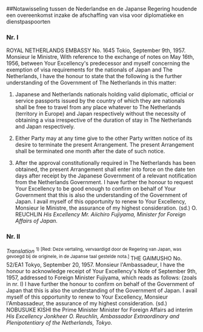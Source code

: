 <meta http-equiv='Content-Type' content='text/html; charset=utf-8' />

##Notawisseling tussen de Nederlandse en de Japanse Regering houdende een overeenkomst inzake de afschaffing van visa voor diplomatieke en dienstpaspoorten

### Nr.  I  

ROYAL NETHERLANDS EMBASSY No. 1645 Tokio, September 9th, 1957. Monsieur le Ministre, With reference to the exchange of notes on May 16th, 1956, between Your Excellency's predecessor and myself concerning the exemption of visa requirements for the nationals of Japan and The Netherlands, I have the honour to state that the following is the further understanding of the Government of The Netherlands in this matter: 

1. Japanese and Netherlands nationals holding valid diplomatic, official or service passports issued by the country of which they are nationals shall be free to travel from any place whatever to The Netherlands (territory in Europe) and Japan respectively without the necessity of obtaining a visa irrespective of the duration of stay in The Netherlands and Japan respectively.  

2. Either Party may at any time give to the other Party written notice of its desire to terminate the present Arrangement. The present Arrangement shall be terminated one month after the date of such notice.  

3. After the approval constitutionally required in The Netherlands has been obtained, the present Arrangement shall enter into force on the date ten days after receipt by the Japanese Government of a relevant notification from the Netherlands Government.   I have further the honour to request Your Excellency to be good enough to confirm on behalf of Your Government that this is also the understanding of the Government of Japan. I avail myself of this opportunity to renew to Your Excellency, Monsieur le Ministre, the assurance of my highest consideration. (sd.) O. REUCHLIN  *His Excellency*   *Mr. Aiichiro Fujiyama,*   *Minister for Foreign Affairs*   *of Japan.*    

### Nr.  II  

*Translation*  <sup> 1)  [Red: Deze vertaling, vervaardigd door de Regering van Japan, was gevoegd bij de originele, in de Japanse taal gestelde nota.]  </sup> THE GAIMUSHO No. 52/EA1 Tokyo, September 20, 1957. Monsieur l'Ambassadeur, I have the honour to acknowledge receipt of Your Excellency's Note of September 9th, 1957, addressed to Foreign Minister Fujiyama, which reads as follows:  (zoals in nr. I)  I have further the honour to confirm on behalf of the Government of Japan that this is also the understanding of the Government of Japan. I avail myself of this opportunity to renew to Your Excellency, Monsieur l'Ambassadeur, the assurance of my highest consideration. (sd.) NOBUSUKE KISHI the Prime Minister Minister for Foreign Affairs ad interim  *His Excellency*   *Jonkheer O. Reuchlin,*   *Ambassador Extraordinary and*   *Plenipotentiary of the Netherlands,*   *Tokyo.*    
